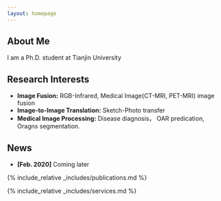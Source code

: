 ```yaml
---
layout: homepage
---
```


## About Me

I am a Ph.D. student at Tianjin University

## Research Interests

- **Image Fusion:** RGB-Infrared, Medical Image(CT-MRI, PET-MRI) image fusion
- **Image-to-Image Translation:** Sketch-Photo transfer
- **Medical Image Processing:** Disease diagnosis， OAR predication, Oragns segmentation.
  
## News

- **[Feb. 2020]** Coming later


{% include_relative _includes/publications.md %}

{% include_relative _includes/services.md %}
